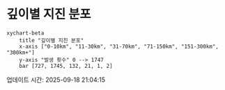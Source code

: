 # 깊이별 지진 분포

```mermaid
xychart-beta
    title "깊이별 지진 분포"
    x-axis ["0-10km", "11-30km", "31-70km", "71-150km", "151-300km", "300km+"]
    y-axis "발생 횟수" 0 --> 1747
    bar [727, 1745, 132, 21, 1, 2]
```

업데이트 시간: 2025-09-18 21:04:15
